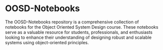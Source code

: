 # OOSD-Notebooks
The OOSD-Notebooks repository is a comprehensive collection of notebooks for the Object Oriented System Design course. These notebooks serve as a valuable resource for students, professionals, and enthusiasts looking to enhance their understanding of designing robust and scalable systems using object-oriented principles.
